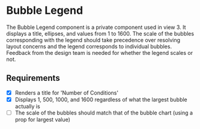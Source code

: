 # Bubble Legend

The Bubble Legend component is a private component used in view 3. It displays a title, ellipses,
and values from 1 to 1600. The scale of the bubbles corresponding with the legend should take
precedence over resolving layout concerns and the legend corresponds to individual bubbles.
Feedback from the design team is needed for whether the legend scales or not.

## Requirements

* [X] Renders a title for 'Number of Conditions'
* [X] Displays 1, 500, 1000, and 1600 regardless of what the largest bubble actually is
* [ ] The scale of the bubbles should match that of the bubble chart (using a prop for largest value)
